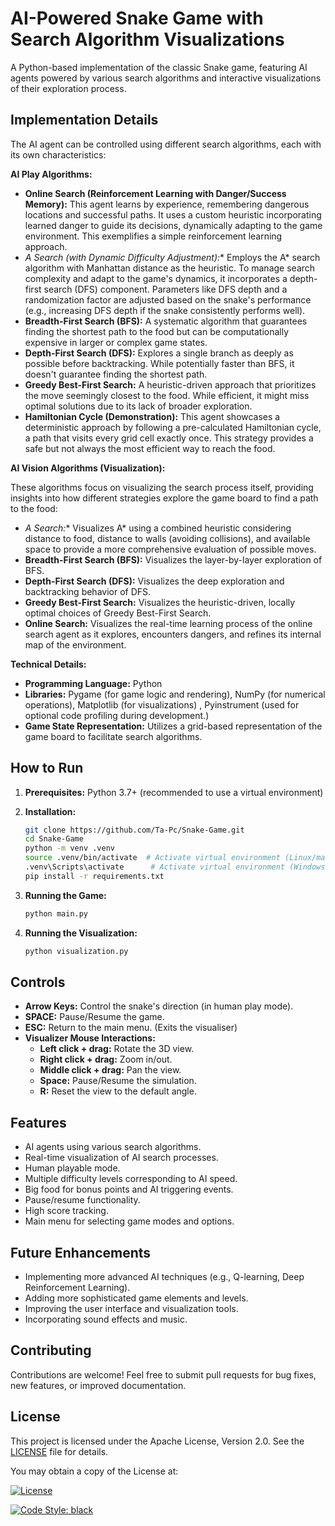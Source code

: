 # AI-Powered Snake Game with Search Algorithm Visualizations

A Python-based implementation of the classic Snake game, featuring AI agents powered by various search algorithms and interactive visualizations of their exploration process.

## Implementation Details

The AI agent can be controlled using different search algorithms, each with its own characteristics:

**AI Play Algorithms:**

* **Online Search (Reinforcement Learning with Danger/Success Memory):**  This agent learns by experience, remembering dangerous locations and successful paths. It uses a custom heuristic incorporating learned danger to guide its decisions, dynamically adapting to the game environment.  This exemplifies a simple reinforcement learning approach.
* **A* Search (with Dynamic Difficulty Adjustment):** Employs the A* search algorithm with Manhattan distance as the heuristic.  To manage search complexity and adapt to the game's dynamics, it incorporates a depth-first search (DFS) component. Parameters like DFS depth and a randomization factor are adjusted based on the snake's performance (e.g., increasing DFS depth if the snake consistently performs well).
* **Breadth-First Search (BFS):**  A systematic algorithm that guarantees finding the shortest path to the food but can be computationally expensive in larger or complex game states.
* **Depth-First Search (DFS):** Explores a single branch as deeply as possible before backtracking.  While potentially faster than BFS, it doesn't guarantee finding the shortest path.
* **Greedy Best-First Search:**  A heuristic-driven approach that prioritizes the move seemingly closest to the food.  While efficient, it might miss optimal solutions due to its lack of broader exploration.
* **Hamiltonian Cycle (Demonstration):** This agent showcases a deterministic approach by following a pre-calculated Hamiltonian cycle, a path that visits every grid cell exactly once. This strategy provides a safe but not always the most efficient way to reach the food.


**AI Vision Algorithms (Visualization):**

These algorithms focus on visualizing the search process itself, providing insights into how different strategies explore the game board to find a path to the food:

* **A* Search:** Visualizes A* using a combined heuristic considering distance to food, distance to walls (avoiding collisions), and available space to provide a more comprehensive evaluation of possible moves.
* **Breadth-First Search (BFS):**  Visualizes the layer-by-layer exploration of BFS.
* **Depth-First Search (DFS):** Visualizes the deep exploration and backtracking behavior of DFS.
* **Greedy Best-First Search:**  Visualizes the heuristic-driven, locally optimal choices of Greedy Best-First Search.
* **Online Search:** Visualizes the real-time learning process of the online search agent as it explores, encounters dangers, and refines its internal map of the environment.

**Technical Details:**

*   **Programming Language:** Python
*   **Libraries:** Pygame (for game logic and rendering), NumPy (for numerical operations), Matplotlib (for visualizations)  ,  Pyinstrument (used for optional code profiling during development.)
*   **Game State Representation:** Utilizes a grid-based representation of the game board to facilitate search algorithms.

## How to Run

1.  **Prerequisites:** Python 3.7+ (recommended to use a virtual environment)
2.  **Installation:**

    ```bash
    git clone https://github.com/Ta-Pc/Snake-Game.git 
    cd Snake-Game
    python -m venv .venv
    source .venv/bin/activate  # Activate virtual environment (Linux/macOS)
    .venv\Scripts\activate      # Activate virtual environment (Windows)
    pip install -r requirements.txt
    ```
3.  **Running the Game:**
    ```bash
    python main.py
    ```
4. **Running the Visualization:**
    ```bash
    python visualization.py
    ```


## Controls

*   **Arrow Keys:** Control the snake's direction (in human play mode).
*   **SPACE:** Pause/Resume the game.
*   **ESC:** Return to the main menu.  (Exits the visualiser)
* **Visualizer Mouse Interactions:**
    * **Left click + drag:** Rotate the 3D view.
    * **Right click + drag:** Zoom in/out.
    * **Middle click + drag:** Pan the view.
    * **Space:** Pause/Resume the simulation.
    * **R:** Reset the view to the default angle.




## Features

*   AI agents using various search algorithms.
*   Real-time visualization of AI search processes.
*   Human playable mode.
*   Multiple difficulty levels corresponding to AI speed.
*   Big food for bonus points and AI triggering events.
*   Pause/resume functionality.
*   High score tracking.
*   Main menu for selecting game modes and options.


## Future Enhancements

*   Implementing more advanced AI techniques (e.g., Q-learning, Deep Reinforcement Learning).
*   Adding more sophisticated game elements and levels.
*   Improving the user interface and visualization tools.
*   Incorporating sound effects and music.


## Contributing

Contributions are welcome! Feel free to submit pull requests for bug fixes, new features, or improved documentation.

## License

This project is licensed under the Apache License, Version 2.0. See the [LICENSE](LICENSE) file for details.

You may obtain a copy of the License at:

[![License](https://img.shields.io/badge/License-Apache%202.0-blue.svg)](https://opensource.org/licenses/Apache-2.0)

[![Code Style: black](https://img.shields.io/badge/code%20style-black-000000.svg)](https://github.com/psf/black)

